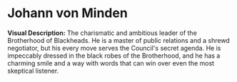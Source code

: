 # Johann von Minden

**Visual Description:** The charismatic and ambitious leader of the Brotherhood of Blackheads. He is a master of public relations and a shrewd negotiator, but his every move serves the Council's secret agenda. He is impeccably dressed in the black robes of the Brotherhood, and he has a charming smile and a way with words that can win over even the most skeptical listener.

